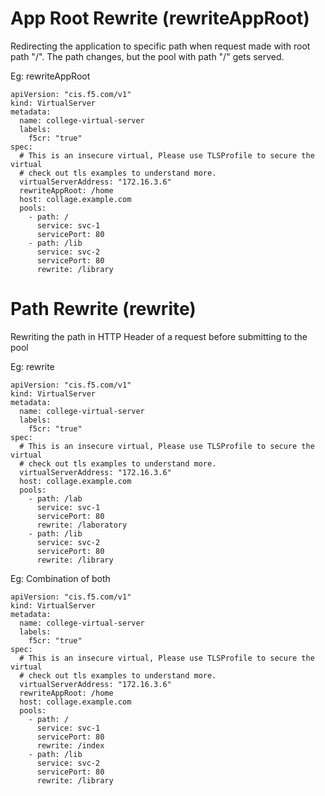# App Root Rewrite (rewriteAppRoot)
Redirecting the application to specific path when request made with root path "/".
The path changes, but the pool with path "/" gets served.

Eg: rewriteAppRoot
```
apiVersion: "cis.f5.com/v1"
kind: VirtualServer
metadata:
  name: college-virtual-server
  labels:
    f5cr: "true"
spec:
  # This is an insecure virtual, Please use TLSProfile to secure the virtual
  # check out tls examples to understand more.
  virtualServerAddress: "172.16.3.6"
  rewriteAppRoot: /home
  host: collage.example.com
  pools:
    - path: /
      service: svc-1
      servicePort: 80
    - path: /lib
      service: svc-2
      servicePort: 80
      rewrite: /library
```

# Path Rewrite (rewrite)
Rewriting the path in HTTP Header of a request before submitting to the pool

Eg: rewrite
```
apiVersion: "cis.f5.com/v1"
kind: VirtualServer
metadata:
  name: college-virtual-server
  labels:
    f5cr: "true"
spec:
  # This is an insecure virtual, Please use TLSProfile to secure the virtual
  # check out tls examples to understand more.
  virtualServerAddress: "172.16.3.6"
  host: collage.example.com
  pools:
    - path: /lab
      service: svc-1
      servicePort: 80
      rewrite: /laboratory
    - path: /lib
      service: svc-2
      servicePort: 80
      rewrite: /library
```

Eg: Combination of both
```
apiVersion: "cis.f5.com/v1"
kind: VirtualServer
metadata:
  name: college-virtual-server
  labels:
    f5cr: "true"
spec:
  # This is an insecure virtual, Please use TLSProfile to secure the virtual
  # check out tls examples to understand more.
  virtualServerAddress: "172.16.3.6"
  rewriteAppRoot: /home
  host: collage.example.com
  pools:
    - path: /
      service: svc-1
      servicePort: 80
      rewrite: /index
    - path: /lib
      service: svc-2
      servicePort: 80
      rewrite: /library

```
